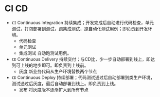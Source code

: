 # CI CD

- `CI` Continuous Integration 持续集成；开发完成后自动进行代码检查，单元测试，打包部署到测试，跑集成测试，跑自动化测试用例；即负责到开发环境。
  - 代码检查
  - 单元测试
  - 集成测试 自动跑测试用例。
- `CD` Continuous Delivery 持续交付；与CD比，少一步自动部署到线上，即达到可上线的地步即可。即负责到上线前。
  - 灰度 新业务代码从生产环境替换两个节点
- `CD` Continuous Deploy 持续部署；代码测试通过后自动部署到类生产环境，测试通过后灰度，最后自动部署到线上。即负责到上线。
  - 发布 将灰度版本逐渐扩大到所有节点
